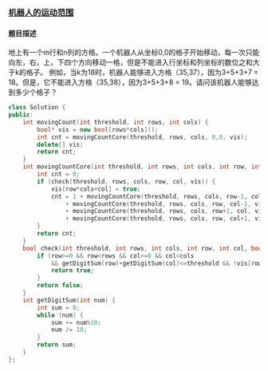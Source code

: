 ### [机器人的运动范围](https://www.nowcoder.com/practice/6e5207314b5241fb83f2329e89fdecc8?tpId=13&tqId=11219&tPage=4&rp=4&ru=%2Fta%2Fcoding-interviews&qru=%2Fta%2Fcoding-interviews%2Fquestion-ranking)
#### 题目描述
地上有一个m行和n列的方格。一个机器人从坐标0,0的格子开始移动，每一次只能向左，右，上，下四个方向移动一格，但是不能进入行坐标和列坐标的数位之和大于k的格子。 例如，当k为18时，机器人能够进入方格（35,37），因为3+5+3+7 = 18。但是，它不能进入方格（35,38），因为3+5+3+8 = 19。请问该机器人能够达到多少个格子？
```c++
class Solution {
public:
    int movingCount(int threshold, int rows, int cols) {
        bool* vis = new bool[rows*cols]();
        int cnt = movingCountCore(threshold, rows, cols, 0,0, vis);
        delete[] vis;
        return cnt;
    }
    int movingCountCore(int threshold, int rows, int cols, int row, int col, bool* vis) {
        int cnt = 0;
        if (check(threshold, rows, cols, row, col, vis)) {
            vis[row*cols+col] = true;
            cnt = 1 + movingCountCore(threshold, rows, cols, row-1, col, vis)
                + movingCountCore(threshold, rows, cols, row, col-1, vis)
                + movingCountCore(threshold, rows, cols, row+1, col, vis)
                + movingCountCore(threshold, rows, cols, row, col+1, vis);
        }
        return cnt;
    }
    bool check(int threshold, int rows, int cols, int row, int col, bool* vis) {
        if (row>=0 && row<rows && col>=0 && col<cols
            && getDigitSum(row)+getDigitSum(col)<=threshold && !vis[row*cols+col]) {
            return true;
        }
        return false;
    }
    int getDigitSum(int num) {
        int sum = 0;
        while (num) {
            sum += num%10;
            num /= 10;
        }
        return sum;
    }
};
```